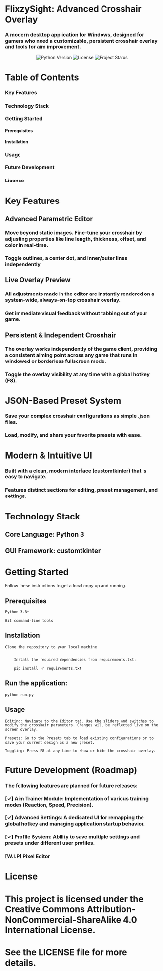 # FlixzySight: Advanced Crosshair Overlay

### A modern desktop application for Windows, designed for gamers who need a customizable, persistent crosshair overlay and tools for aim improvement.

<p align="center">
<img src="https://img.shields.io/badge/python-3.8+-blue.svg" alt="Python Version">
<img src="https://img.shields.io/badge/license-CC--BY--NC--SA--4.0-lightgrey.svg" alt="License">
<img src="https://img.shields.io/badge/status-in--development-orange.svg" alt="Project Status">
</p>

# Table of Contents

### Key Features

### Technology Stack

### Getting Started

#### Prerequisites

 #### Installation

### Usage

### Future Development

### License

# Key Features

## Advanced Parametric Editor

### Move beyond static images. Fine-tune your crosshair by adjusting properties like line length, thickness, offset, and color in real-time.

  ### Toggle outlines, a center dot, and inner/outer lines independently.

## Live Overlay Preview

 ### All adjustments made in the editor are instantly rendered on a system-wide, always-on-top crosshair overlay.

  ### Get immediate visual feedback without tabbing out of your game.

   ## Persistent & Independent Crosshair

  ### The overlay works independently of the game client, providing a consistent aiming point across any game that runs in windowed or borderless fullscreen mode.

 ### Toggle the overlay visibility at any time with a global hotkey (F8).

# JSON-Based Preset System

### Save your complex crosshair configurations as simple .json files.

 ### Load, modify, and share your favorite presets with ease.

   # Modern & Intuitive UI

### Built with a clean, modern interface (customtkinter) that is easy to navigate.

### Features distinct sections for editing, preset management, and settings.

# Technology Stack

## Core Language: Python 3
## GUI Framework: customtkinter

# Getting Started

 Follow these instructions to get a local copy up and running.

## Prerequisites

    Python 3.8+

    Git command-line tools

## Installation

    Clone the repository to your local machine


        Install the required dependencies from requirements.txt:

        pip install -r requirements.txt

## Run the application:


    python run.py

## Usage

    Editing: Navigate to the Editor tab. Use the sliders and switches to modify the crosshair parameters. Changes will be reflected live on the screen overlay.

    Presets: Go to the Presets tab to load existing configurations or to save your current design as a new preset.

    Toggling: Press F8 at any time to show or hide the crosshair overlay.

# Future Development (Roadmap)

### The following features are planned for future releases:

### [✓] Aim Trainer Module: Implementation of various training modes (Reaction, Speed, Precision).

### [✓] Advanced Settings: A dedicated UI for remapping the global hotkey and managing application startup behavior.

### [✓] Profile System: Ability to save multiple settings and presets under different user profiles.

### [W.I.P] Pixel Editor

# License

# This project is licensed under the Creative Commons Attribution-NonCommercial-ShareAlike 4.0 International License.

# See the LICENSE file for more details.



